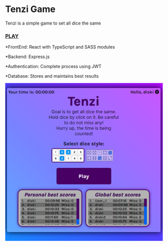 # Tenzi Game

Tenzi is a simple game to set all dice the same

### [PLAY](https://rhalupczok.github.io/Tenzies/)

\*FrontEnd: React with TypeScript and SASS modules

\*Backend: Express.js

\*Authentication: Complete process using JWT

\*Database: Stores and maintains best results

![Screenshot](https://github.com/rhalupczok/Portfolio/blob/master/src/images/myWork/my-work-tenzi.png)

